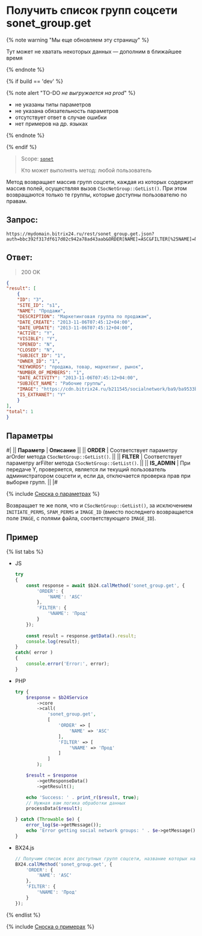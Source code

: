# Получить список групп соцсети sonet_group.get

{% note warning "Мы еще обновляем эту страницу" %}

Тут может не хватать некоторых данных — дополним в ближайшее время

{% endnote %}

{% if build == 'dev' %}

{% note alert "TO-DO _не выгружается на prod_" %}

- не указаны типы параметров
- не указана обязательность параметров
- отсутствует ответ в случае ошибки
- нет примеров на др. языках

{% endnote %}

{% endif %}

> Scope: [`sonet`](../scopes/permissions.md)
>
> Кто может выполнять метод: любой пользователь

Метод возвращает массив групп соцсети, каждая из которых содержит массив полей, осуществляя вызов `CSocNetGroup::GetList()`. При этом возвращаются только те группы, которые доступны пользователю по правам.

## Запрос:

```
https://mydomain.bitrix24.ru/rest/sonet_group.get.json?auth=bbc392f317df617d02c942a78ad43aab&ORDER[NAME]=ASC&FILTER[%25NAME]=Прод
```

## Ответ:

>200 OK

```json
{
"result": [
    {
    "ID": "3",
    "SITE_ID": "s1",
    "NAME": "Продажи",
    "DESCRIPTION": "Маркетинговая группа по продажам",
    "DATE_CREATE": "2013-11-06T07:45:12+04:00",
    "DATE_UPDATE": "2013-11-06T07:45:12+04:00",
    "ACTIVE": "Y",
    "VISIBLE": "Y",
    "OPENED": "N",
    "CLOSED": "N",
    "SUBJECT_ID": "1",
    "OWNER_ID": "1",
    "KEYWORDS": "продажа, товар, маркетинг, рынок",
    "NUMBER_OF_MEMBERS": "1",
    "DATE_ACTIVITY": "2013-11-06T07:45:12+04:00",
    "SUBJECT_NAME": "Рабочие группы",
    "IMAGE": "https://cdn.bitrix24.ru/b211545/socialnetwork/ba9/ba9533b38f60ade077b64f06a60d7082/2.jpg",
    "IS_EXTRANET": "Y"
    }
],
"total": 1
}
```

## Параметры

#|
|| **Параметр** | **Описание** ||
|| **ORDER** | Cоответствует параметру arOrder метода `CSocNetGroup::GetList()`. ||
|| **FILTER** | Cоответствует параметру arFilter метода `CSocNetGroup::GetList()`. ||
|| **IS_ADMIN** | При передаче Y, проверяется, является ли текущий пользователь администратором соцсети и, если да, отключается проверка прав при выборке групп. ||
|#

{% include [Сноска о параметрах](../../_includes/required.md) %}

Возвращает те же поля, что и `CSocNetGroup::GetList()`, за исключением `INITIATE_PERMS`, `SPAM_PERMS` и `IMAGE_ID` (вместо последнего возвращается поле `IMAGE`, с полями файла, соответствующего `IMAGE_ID`).

## Пример

{% list tabs %}

- JS


    ```js
    try
    {
    	const response = await $b24.callMethod('sonet_group.get', {
    		'ORDER': {
    			'NAME': 'ASC'
    		},
    		'FILTER': {
    			'%NAME': 'Прод'
    		}
    	});
    	
    	const result = response.getData().result;
    	console.log(result);
    }
    catch( error )
    {
    	console.error('Error:', error);
    }
    ```

- PHP


    ```php
    try {
        $response = $b24Service
            ->core
            ->call(
                'sonet_group.get',
                [
                    'ORDER' => [
                        'NAME' => 'ASC'
                    ],
                    'FILTER' => [
                        '%NAME' => 'Прод'
                    ]
                ]
            );
    
        $result = $response
            ->getResponseData()
            ->getResult();
    
        echo 'Success: ' . print_r($result, true);
        // Нужная вам логика обработки данных
        processData($result);
    
    } catch (Throwable $e) {
        error_log($e->getMessage());
        echo 'Error getting social network groups: ' . $e->getMessage();
    }
    ```

- BX24.js

    ```js
    // Получим список всех доступных групп соцсети, название которых начинается с подстроки "Прод", отсортированный по названию в алфавитном порядке
    BX24.callMethod('sonet_group.get', {
        'ORDER': {
            'NAME': 'ASC'
        },
        'FILTER': {
            '%NAME': 'Прод'
        }
    });
    ```

{% endlist %}


{% include [Сноска о примерах](../../_includes/examples.md) %}
